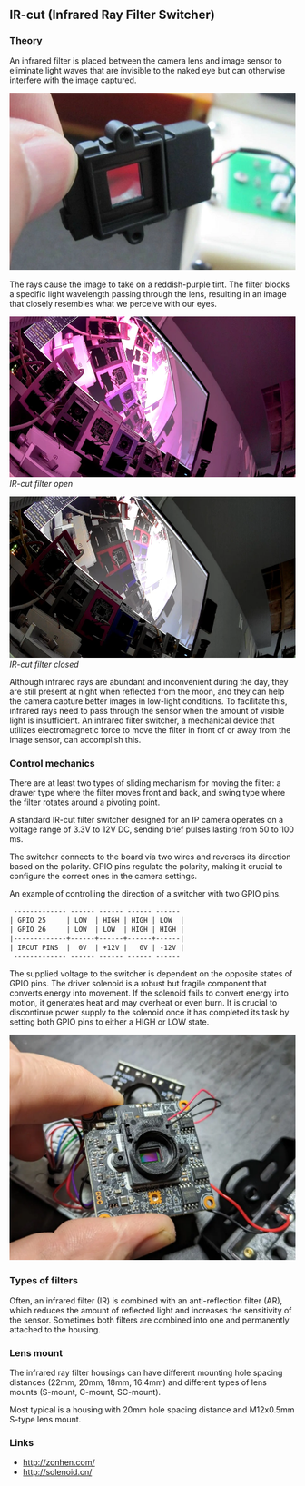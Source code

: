 IR-cut (Infrared Ray Filter Switcher)
-------------------------------------

### Theory

An infrared filter is placed between the camera lens and image sensor to
eliminate light waves that are invisible to the naked eye but can otherwise
interfere with the image captured.

![](../../assets/images/ircut/ircut-back.webp)

The rays cause the image to take on a reddish-purple tint. The filter blocks
a specific light wavelength passing through the lens, resulting in an image
that closely resembles what we perceive with our eyes.

![IR-cut filter open](../../assets/images/ircut-off.webp)  
_IR-cut filter open_

![IR-cut filter closed](../../assets/images/ircut-on.webp)  
_IR-cut filter closed_

Although infrared rays are abundant and inconvenient during the day, they are
still present at night when reflected from the moon, and they can help the
camera capture better images in low-light conditions. To facilitate this,
infrared rays need to pass through the sensor when the amount of visible light
is insufficient. An infrared filter switcher, a mechanical device that utilizes
electromagnetic force to move the filter in front of or away from the image
sensor, can accomplish this.

### Control mechanics

There are at least two types of sliding mechanism for moving the filter: a 
drawer type where the filter moves front and back, and swing type where the
filter rotates around a pivoting point.

A standard IR-cut filter switcher designed for an IP camera operates on a 
voltage range of 3.3V to 12V DC, sending brief pulses lasting from 50 to 100 ms.

The switcher connects to the board via two wires and reverses its direction
based on the polarity. GPIO pins regulate the polarity, making it crucial to
configure the correct ones in the camera settings.

An example of controlling the direction of a switcher with two GPIO pins. 

     ------------- ------ ------ ------ ------ 
    | GPIO 25     | LOW  | HIGH | HIGH | LOW  |
    | GPIO 26     | LOW  | LOW  | HIGH | HIGH |
    |-------------+------+------+------+------|
    | IRCUT PINS  |  0V  | +12V |   0V | -12V |
     ------------- ------ ------ ------ ------ 

The supplied voltage to the switcher is dependent on the opposite states of
GPIO pins. The driver solenoid is a robust but fragile component that converts
energy into movement. If the solenoid fails to convert energy into motion, 
it generates heat and may overheat or even burn. It is crucial to discontinue
power supply to the solenoid once it has completed its task by setting both 
GPIO pins to either a HIGH or LOW state. 

![Burnt IR-cut filter drive](../../assets/images/ircut/ircut-burnt.webp)


### Types of filters

Often, an infrared filter (IR) is combined with an anti-reflection filter (AR),
which reduces the amount of reflected light and increases the sensitivity of the
sensor. Sometimes both filters are combined into one and permanently attached to
the housing.

### Lens mount

The infrared ray filter housings can have different mounting hole spacing 
distances (22mm, 20mm, 18mm, 16.4mm) and different types of lens mounts 
(S-mount, C-mount, SC-mount).

Most typical is a housing with 20mm hole spacing distance and M12x0.5mm S-type
lens mount.

### Links

- <http://zonhen.com/>
- <http://solenoid.cn/>
